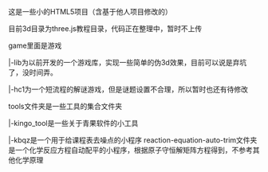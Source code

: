 这是一些小的HTML5项目（含基于他人项目修改的）

目前3d目录为three.js教程目录，代码正在整理中，暂时不上传

game里面是游戏

|-lib为以前开发的一个游戏库，实现一些简单的伪3d效果，目前可以说是弃坑了，没时间弄。

|-hc1为一个短流程的解谜游戏，但是谜题设置不合理，所以暂时也还有待修改

tools文件夹是一些工具的集合文件夹

|-kingo_tool是一些关于青果软件的小工具

  |-kbqz是一个用于给课程表去噪点的小程序
reaction-equation-auto-trim文件夹是一个化学反应方程自动配平的小程序，根据原子守恒解矩阵方程得到，不参考其他化学原理
